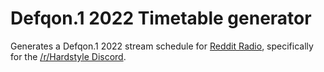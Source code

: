 # Defqon.1 2022 Timetable generator
Generates a Defqon.1 2022 stream schedule for [Reddit Radio](https://github.com/codecat/reddit-radio), specifically for the [/r/Hardstyle Discord](https://discord.gg/hardstyle).
